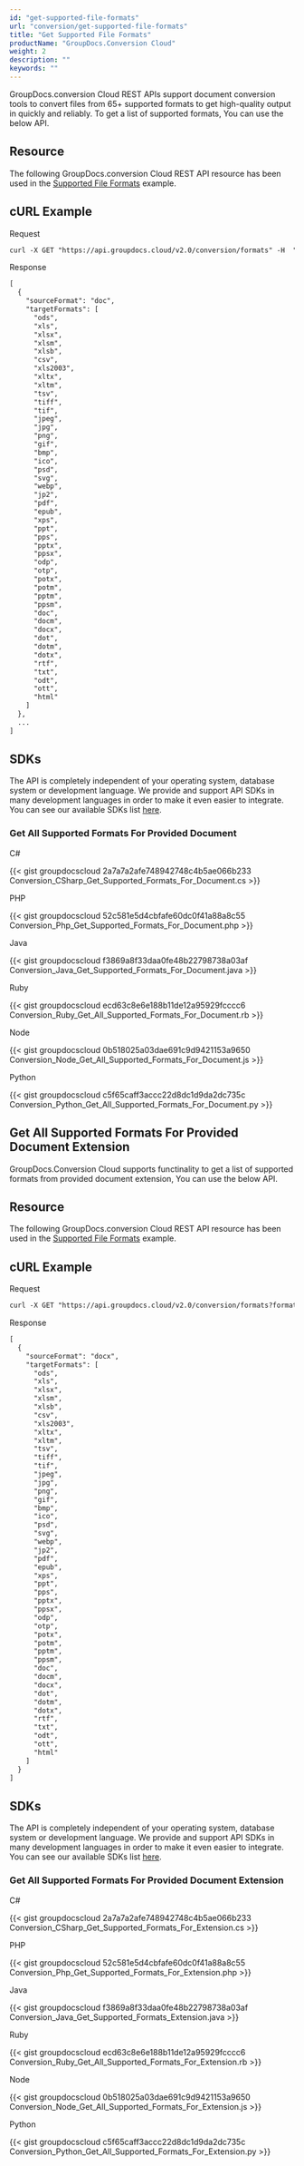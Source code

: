 ```yaml
---
id: "get-supported-file-formats"
url: "conversion/get-supported-file-formats"
title: "Get Supported File Formats"
productName: "GroupDocs.Conversion Cloud"
weight: 2
description: ""
keywords: ""
---
```

GroupDocs.conversion Cloud REST APIs support document conversion tools to convert files from 65+ supported formats to get high-quality output in quickly and reliably. To get a list of supported formats, You can use the below API.

## Resource ##

The following GroupDocs.conversion Cloud REST API resource has been used in the [Supported File Formats](https://apireference.groupdocs.cloud/conversion/#/Conversion/GetSupportedConversionTypes) example.

## cURL Example ##

Request

```html
curl -X GET "https://api.groupdocs.cloud/v2.0/conversion/formats" -H  "accept: application/json" -H  "authorization: Bearer [Access Token]"
```

Response

```html
[
  {
    "sourceFormat": "doc",
    "targetFormats": [
      "ods",
      "xls",
      "xlsx",
      "xlsm",
      "xlsb",
      "csv",
      "xls2003",
      "xltx",
      "xltm",
      "tsv",
      "tiff",
      "tif",
      "jpeg",
      "jpg",
      "png",
      "gif",
      "bmp",
      "ico",
      "psd",
      "svg",
      "webp",
      "jp2",
      "pdf",
      "epub",
      "xps",
      "ppt",
      "pps",
      "pptx",
      "ppsx",
      "odp",
      "otp",
      "potx",
      "potm",
      "pptm",
      "ppsm",
      "doc",
      "docm",
      "docx",
      "dot",
      "dotm",
      "dotx",
      "rtf",
      "txt",
      "odt",
      "ott",
      "html"
    ]
  },
  ...
]
```

## SDKs ##

The API is completely independent of your operating system, database system or development language. We provide and support API SDKs in many development languages in order to make it even easier to integrate. You can see our available SDKs list [here](https://github.com/groupdocs-conversion-cloud).

### Get All Supported Formats For Provided Document ###

 C#

{{< gist groupdocscloud 2a7a7a2afe748942748c4b5ae066b233 Conversion_CSharp_Get_Supported_Formats_For_Document.cs >}}

 PHP

{{< gist groupdocscloud 52c581e5d4cbfafe60dc0f41a88a8c55 Conversion_Php_Get_Supported_Formats_For_Document.php >}}

 Java

{{< gist groupdocscloud f3869a8f33daa0fe48b22798738a03af Conversion_Java_Get_Supported_Formats_For_Document.java >}}

 Ruby

{{< gist groupdocscloud ecd63c8e6e188b11de12a95929fcccc6 Conversion_Ruby_Get_All_Supported_Formats_For_Document.rb >}}

 Node

{{< gist groupdocscloud 0b518025a03dae691c9d9421153a9650 Conversion_Node_Get_All_Supported_Formats_For_Document.js >}}

 Python

{{< gist groupdocscloud c5f65caff3accc22d8dc1d9da2dc735c Conversion_Python_Get_All_Supported_Formats_For_Document.py >}}

## Get All Supported Formats For Provided Document Extension ##

GroupDocs.Conversion Cloud supports functinality to get a list of supported formats from provided document extension, You can use the below API.

## Resource ##

The following GroupDocs.conversion Cloud REST API resource has been used in the [Supported File Formats](https://apireference.groupdocs.cloud/conversion/#/Conversion/GetSupportedConversionTypes) example.

## cURL Example ##

Request

```html
curl -X GET "https://api.groupdocs.cloud/v2.0/conversion/formats?format#docx" -H  "accept: application/json" -H  "authorization: Bearer [Access Token]"
```

Response

```html
[
  {
    "sourceFormat": "docx",
    "targetFormats": [
      "ods",
      "xls",
      "xlsx",
      "xlsm",
      "xlsb",
      "csv",
      "xls2003",
      "xltx",
      "xltm",
      "tsv",
      "tiff",
      "tif",
      "jpeg",
      "jpg",
      "png",
      "gif",
      "bmp",
      "ico",
      "psd",
      "svg",
      "webp",
      "jp2",
      "pdf",
      "epub",
      "xps",
      "ppt",
      "pps",
      "pptx",
      "ppsx",
      "odp",
      "otp",
      "potx",
      "potm",
      "pptm",
      "ppsm",
      "doc",
      "docm",
      "docx",
      "dot",
      "dotm",
      "dotx",
      "rtf",
      "txt",
      "odt",
      "ott",
      "html"
    ]
  }
]
```

## SDKs ##

The API is completely independent of your operating system, database system or development language. We provide and support API SDKs in many development languages in order to make it even easier to integrate. You can see our available SDKs list [here](https://github.com/groupdocs-conversion-cloud).

### Get All Supported Formats For Provided Document Extension ###

 C#

{{< gist groupdocscloud 2a7a7a2afe748942748c4b5ae066b233 Conversion_CSharp_Get_Supported_Formats_For_Extension.cs >}}

 PHP

{{< gist groupdocscloud 52c581e5d4cbfafe60dc0f41a88a8c55 Conversion_Php_Get_Supported_Formats_For_Extension.php >}}

 Java

{{< gist groupdocscloud f3869a8f33daa0fe48b22798738a03af Conversion_Java_Get_Supported_Formats_Extension.java >}}

 Ruby

{{< gist groupdocscloud ecd63c8e6e188b11de12a95929fcccc6 Conversion_Ruby_Get_All_Supported_Formats_For_Extension.rb >}}

 Node

{{< gist groupdocscloud 0b518025a03dae691c9d9421153a9650 Conversion_Node_Get_All_Supported_Formats_For_Extension.js >}}

 Python

{{< gist groupdocscloud c5f65caff3accc22d8dc1d9da2dc735c Conversion_Python_Get_All_Supported_Formats_For_Extension.py >}}
